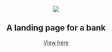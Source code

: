 <p align="center">
  <img src="https://citrusbank.netlify.app/assets/logo-1c8f63b5.png">
</p>

<h2 align="center"> A landing page for a bank</h2>

<p align ="center"><a href="https://citrusbank.netlify.app/">View here</a></p>
